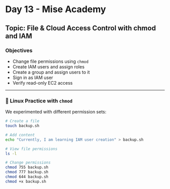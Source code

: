 # Day 13 - Mise Academy  

## Topic: File & Cloud Access Control with chmod and IAM  

### Objectives
- Change file permissions using `chmod`  
- Create IAM users and assign roles  
- Create a group and assign users to it  
- Sign in as IAM user  
- Verify read-only EC2 access  

---

### 🔹 Linux Practice with `chmod`
We experimented with different permission sets:

```bash
# Create a file
touch backup.sh

# Add content
echo "Currently, I am learning IAM user creation" > backup.sh

# View file permissions
ls -l

# Change permissions
chmod 755 backup.sh
chmod 777 backup.sh
chmod 644 backup.sh
chmod +x backup.sh
